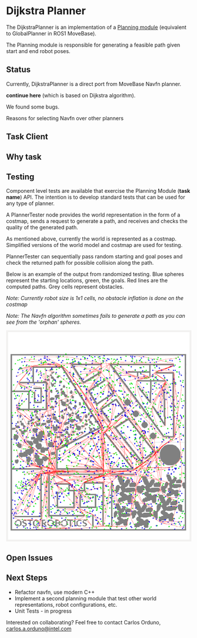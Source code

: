 # Dijkstra Planner
The DijkstraPlanner is an implementation of a [Planning module](../doc/requirements/requirements.md) (equivalent to GlobalPlanner in ROS1 MoveBase).

The Planning module is responsible for generating a feasible path given start and end robot poses.

## Status
Currently, DijkstraPlanner is a direct port from MoveBase Navfn planner.

**continue here**
 (which is based on Dijkstra algorithm).

We found some bugs.

Reasons for selecting Navfn over other planners

## Task Client

## Why task

## Testing
Component level tests are available that exercise the Planning Module (**task name**) API. The intention is to develop standard tests that can be used for any type of planner.

A PlannerTester node provides the world representation in the form of a costmap, sends a request to generate a path, and receives and checks the quality of the generated path.

As mentioned above, currently the world is represented as a costmap. Simplified versions of the world model and costmap are used for testing.

PlannerTester can sequentially pass random starting and goal poses and check the returned path for possible collision along the path.

Below is an example of the output from randomized testing. Blue spheres represent the starting locations, green, the goals. Red lines are the computed paths. Grey cells represent obstacles.

*Note: Currently robot size is 1x1 cells, no obstacle inflation is done on the costmap*

*Note: The Navfn algorithm sometimes fails to generate a path as you can see from the 'orphan' spheres.*

![alt text](../nav2_system_tests/src/planning/example_result.png "Output Example")

## Open Issues

## Next Steps
- Refactor navfn, use modern C++
- Implement a second planning module that test other world representations, robot configurations, etc.
- Unit Tests - in progress

Interested on collaborating?
Feel free to contact Carlos Orduno, carlos.a.orduno@intel.com